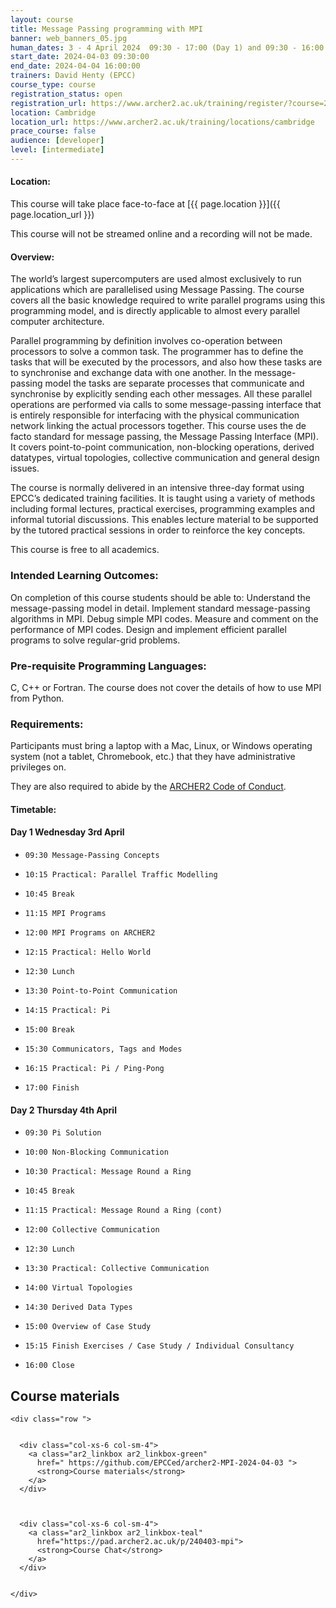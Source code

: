 ```yaml
---
layout: course
title: Message Passing programming with MPI
banner: web_banners_05.jpg 
human_dates: 3 - 4 April 2024  09:30 - 17:00 (Day 1) and 09:30 - 16:00 (Day 2) 
start_date: 2024-04-03 09:30:00
end_date: 2024-04-04 16:00:00
trainers: David Henty (EPCC)
course_type: course
registration_status: open
registration_url: https://www.archer2.ac.uk/training/register/?course=240403-mpi
location: Cambridge
location_url: https://www.archer2.ac.uk/training/locations/cambridge
prace_course: false
audience: [developer]
level: [intermediate]
---
```


#### Location:

This course will take place face-to-face at  [{{ page.location }}]({{ page.location_url }})

This course will not be streamed online and a recording will not be made.

#### Overview:

The world’s largest supercomputers are used almost exclusively to run applications which are parallelised using Message Passing. The course covers all the basic knowledge required to write parallel programs using this programming model, and is directly applicable to almost every parallel computer architecture.

Parallel programming by definition involves co-operation between processors to solve a common task. The programmer has to define the tasks that will be executed by the processors, and also how these tasks are to synchronise and exchange data with one another. In the message-passing model the tasks are separate processes that communicate and synchronise by explicitly sending each other messages. All these parallel operations are performed via calls to some message-passing interface that is entirely responsible for interfacing with the physical communication network linking the actual processors together. This course uses the de facto standard for message passing, the Message Passing Interface (MPI). It covers point-to-point communication, non-blocking operations, derived datatypes, virtual topologies, collective communication and general design issues.

The course is normally delivered in an intensive three-day format using EPCC’s dedicated training facilities. It is taught using a variety of methods including formal lectures, practical exercises, programming examples and informal tutorial discussions. This enables lecture material to be supported by the tutored practical sessions in order to reinforce the key concepts.

This course is free to all academics.

### Intended Learning Outcomes:

On completion of this course students should be able to: Understand the message-passing model in detail. Implement standard message-passing algorithms in MPI. Debug simple MPI codes. Measure and comment on the performance of MPI codes. Design and implement efficient parallel programs to solve regular-grid problems.

### Pre-requisite Programming Languages:

C, C++ or Fortran. The course does not cover the details of how to use MPI from Python.

### Requirements:

Participants must bring a laptop with a Mac, Linux, or Windows operating system (not a tablet, Chromebook, etc.) that they have administrative privileges on.

They are also required to abide by the [ARCHER2  Code of Conduct](../../../about/policies/code-of-conduct.html). 


#### Timetable:


<h4 id="day-1-wednesday-3rd-april">Day 1 Wednesday 3rd April</h4>


-     09:30 Message-Passing Concepts
-     10:15 Practical: Parallel Traffic Modelling
-     10:45 Break
-     11:15 MPI Programs
-     12:00 MPI Programs on ARCHER2
-     12:15 Practical: Hello World
-     12:30 Lunch
-     13:30 Point-to-Point Communication
-     14:15 Practical: Pi
-     15:00 Break
-     15:30 Communicators, Tags and Modes
-     16:15 Practical: Pi / Ping-Pong
-     17:00 Finish 



<h4 id="day-2-thursday-4th-april">Day 2 Thursday 4th April</h4>

-     09:30 Pi Solution
-     10:00 Non-Blocking Communication
-     10:30 Practical: Message Round a Ring
-     10:45 Break
-     11:15 Practical: Message Round a Ring (cont)
-     12:00 Collective Communication
-     12:30 Lunch
-     13:30 Practical: Collective Communication
-     14:00 Virtual Topologies
-     14:30 Derived Data Types
-     15:00 Overview of Case Study
-     15:15 Finish Exercises / Case Study / Individual Consultancy
-     16:00 Close






<section id="service">



<h2><a name="materials">Course materials</a></h2>



    <div class="row ">	

		
      <div class="col-xs-6 col-sm-4">
        <a class="ar2_linkbox ar2_linkbox-green" 
          href=" https://github.com/EPCCed/archer2-MPI-2024-04-03 ">
          <strong>Course materials</strong>         
        </a>
      </div>


 
      <div class="col-xs-6 col-sm-4">
        <a class="ar2_linkbox ar2_linkbox-teal" 
          href="https://pad.archer2.ac.uk/p/240403-mpi">
          <strong>Course Chat</strong>       
        </a>
      </div>
		

 	</div>
		
		
				


<!-- 		
<h2><a name="videos">Videos</a></h2>

<h3>Session 1</h3>

<div>
	<iframe title="Video" width="560" height="315" src="https://www.youtube.com/embed/xxxxxxxxxxx" frameborder="0" allow="accelerometer; autoplay; encrypted-media; gyroscope; picture-in-picture" allowfullscreen></iframe>
</div>

 -->



<!-- 


<h2><a name="feedback">Feedback</a></h2>


    <div class="row ">	

      <div class="col-xs-6 col-sm-4">
        <a class="ar2_linkbox ar2_linkbox-teal" 

           href="../../feedback/?course=240403-mpi" 
  

		>
          <strong>Feedback</strong><br/>
          Please let us know what was great about this course and anything we can improve
        </a>
      </div>
    </div>
		
-->		

 
</section>


